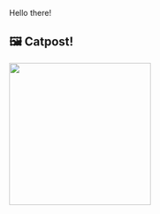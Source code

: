Hello there!



## 🖼️ Catpost!

<sub>
    <img src="https://cdn2.thecatapi.com/images/5uUVHe8Qw.jpg" height="256">
</sub>

